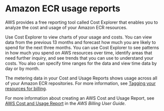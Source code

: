 # Amazon ECR usage reports<a name="usage-reports"></a>

AWS provides a free reporting tool called Cost Explorer that enables you to analyze the cost and usage of your Amazon ECR resources\.

Use Cost Explorer to view charts of your usage and costs\. You can view data from the previous 13 months and forecast how much you are likely to spend for the next three months\. You can use Cost Explorer to see patterns in how much you spend on AWS resources over time, identify areas that need further inquiry, and see trends that you can use to understand your costs\. You also can specify time ranges for the data and view time data by day or by month\.

The metering data in your Cost and Usage Reports shows usage across all of your Amazon ECR repositories\. For more information, see [Tagging your resources for billing](ecr-using-tags.md#tag-resources-for-billing)\.

For more information about creating an AWS Cost and Usage Report, see [AWS Cost and Usage Report](https://docs.aws.amazon.com/awsaccountbilling/latest/aboutv2/billing-reports-costusage.html) in the *AWS Billing User Guide*\.